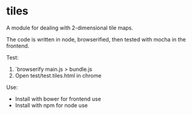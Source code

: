 # tiles
A module for dealing with 2-dimensional tile maps.

The code is written in node, browserified, then tested with mocha in the frontend.

Test:
1. `browserify main.js > bundle.js
2. Open test/test.tiles.html in chrome

Use:
* Install with bower for frontend use
* Install with npm for node use
